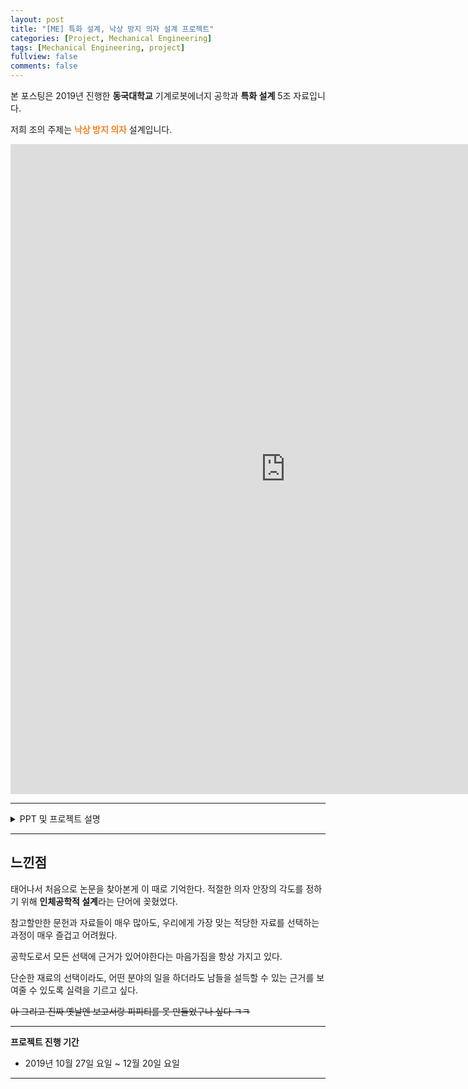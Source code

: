 ```yaml
---
layout: post
title: "[ME] 특화 설계, 낙상 방지 의자 설계 프로젝트"
categories: [Project, Mechanical Engineering]
tags: [Mechanical Engineering, project]
fullview: false
comments: false
---
```


본 포스팅은 2019년 진행한 **동국대학교** 기계로봇에너지 공학과 **특화 설계** 5조 자료입니다.

저희 조의 주제는 **<span style="color:#F58224">낙상 방지 의자</span>** 설계입니다.

<iframe src="https://onedrive.live.com/embed?cid=ADFD1CC231D5D8DA&resid=ADFD1CC231D5D8DA%218230&authkey=AM4MRyuJry_CeSg&em=2" width="880" height="1040" frameborder="0" scrolling="no"></iframe>

---

<details>
<summary>PPT 및 프로젝트 설명</summary>
<div markdown="1">

<iframe src="https://onedrive.live.com/embed?cid=ADFD1CC231D5D8DA&amp;resid=ADFD1CC231D5D8DA%218229&amp;authkey=AHBjA95Eq3wnZBI&amp;em=2&amp;wdAr=1.7777777777777777" width="880px" height="518px" frameborder="0">포함된 <a target="_blank" href="https://office.com">Microsoft Office</a> 프레젠테이션, 제공: <a target="_blank" href="https://office.com/webapps">Office</a></iframe>

## 프로젝트 요약

우리는 수업에서 배운 내용들을 통해 조원들이 주변에서 겪어온 문제점들을 보완 할 수 있도록 제품을 설계하고자 하였다. 

브레인스토밍에서부터 많은 아이디어들이 쏟아져 나왔고, 이들 중 더욱 더 사회적으로 의의가 있는 아이템을 선정하도록 진행 하였다.

프로젝트 전체 주제는 요양병원 등에 **노인분들의 낙상사고를 방지**하기 위한 **의자**로 하였다. 

주제가 정해지고는 단점 보완을 위해 디자인을 계속 수정했다. 디자인 과정의 응력 분석을 통해 경제적이면서 안정적인 설계를 하기 위해 노력했다. 

브레인스토밍부터 시작해서, 시장조사, 2D, 3D 모델링, 각종 부품의 가격과 단가 측정을 통해 시장성 평가까지 진행했다.

</div>
</details>

---

## 느낀점

태어나서 처음으로 논문을 찾아본게 이 때로 기억한다. 적절한 의자 안장의 각도를 정하기 위해 **인체공학적 설계**라는 단어에 꽂혔었다.

참고할만한 문헌과 자료들이 매우 많아도, 우리에게 가장 맞는 적당한 자료를 선택하는 과정이 매우 즐겁고 어려웠다.

공학도로서 모든 선택에 근거가 있어야한다는 마음가짐을 항상 가지고 있다. 

단순한 재료의 선택이라도, 어떤 분야의 일을 하더라도 남들을 설득할 수 있는 근거를 보여줄 수 있도록 실력을 기르고 싶다.

~~아 그리고 진짜 옛날엔 보고서랑 피피티를 못 만들었구나 싶다 ㅋㅋ~~

---

**프로젝트 진행 기간**
- 2019년 10월 27일 요일 ~ 12월 20일 요일

---